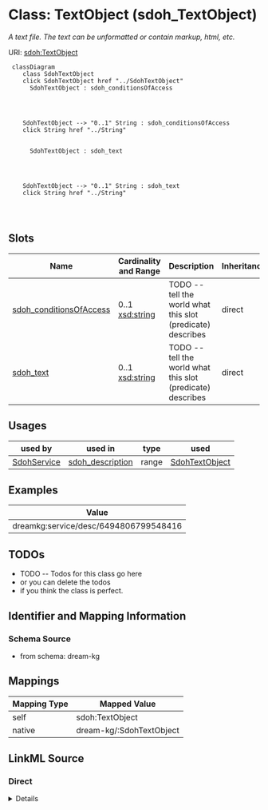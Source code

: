 

# Class: TextObject (sdoh_TextObject)


_A text file. The text can be unformatted or contain markup, html, etc._





URI: [sdoh:TextObject](http://schema.org/TextObject)






```mermaid
 classDiagram
    class SdohTextObject
    click SdohTextObject href "../SdohTextObject"
      SdohTextObject : sdoh_conditionsOfAccess
        
          
    
    
    SdohTextObject --> "0..1" String : sdoh_conditionsOfAccess
    click String href "../String"

        
      SdohTextObject : sdoh_text
        
          
    
    
    SdohTextObject --> "0..1" String : sdoh_text
    click String href "../String"

        
      
```




<!-- no inheritance hierarchy -->


## Slots

| Name | Cardinality and Range | Description | Inheritance |
| ---  | --- | --- | --- |
| [sdoh_conditionsOfAccess](../slots/sdoh_conditionsOfAccess.md) | 0..1 <br/> [xsd:string](http://www.w3.org/2001/XMLSchema#string) | TODO -- tell the world what this slot (predicate) describes | direct |
| [sdoh_text](../slots/sdoh_text.md) | 0..1 <br/> [xsd:string](http://www.w3.org/2001/XMLSchema#string) | TODO -- tell the world what this slot (predicate) describes | direct |





## Usages

| used by | used in | type | used |
| ---  | --- | --- | --- |
| [SdohService](../classes/SdohService.md) | [sdoh_description](../slots/sdoh_description.md) | range | [SdohTextObject](../classes/SdohTextObject.md) |







## Examples

| Value |
| --- |
| dreamkg:service/desc/6494806799548416 |

## TODOs

* TODO -- Todos for this class go here
* or you can delete the todos
* if you think the class is perfect.

## Identifier and Mapping Information







### Schema Source


* from schema: dream-kg




## Mappings

| Mapping Type | Mapped Value |
| ---  | ---  |
| self | sdoh:TextObject |
| native | dream-kg/:SdohTextObject |







## LinkML Source

<!-- TODO: investigate https://stackoverflow.com/questions/37606292/how-to-create-tabbed-code-blocks-in-mkdocs-or-sphinx -->

### Direct

<details>
```yaml
name: sdoh_TextObject
description: A text file. The text can be unformatted or contain markup, html, etc.
title: TextObject
todos:
- TODO -- Todos for this class go here
- or you can delete the todos
- if you think the class is perfect.
notes:
- Class with 87 occurences.
examples:
- value: dreamkg:service/desc/6494806799548416
from_schema: dream-kg
slots:
- sdoh_conditionsOfAccess
- sdoh_text
class_uri: sdoh:TextObject

```
</details>

### Induced

<details>
```yaml
name: sdoh_TextObject
description: A text file. The text can be unformatted or contain markup, html, etc.
title: TextObject
todos:
- TODO -- Todos for this class go here
- or you can delete the todos
- if you think the class is perfect.
notes:
- Class with 87 occurences.
examples:
- value: dreamkg:service/desc/6494806799548416
from_schema: dream-kg
attributes:
  sdoh_conditionsOfAccess:
    name: sdoh_conditionsOfAccess
    description: TODO -- tell the world what this slot (predicate) describes.
    todos:
    - TODO -- Todos for this slot go here
    - or you can delete the todos
    - if you think the class is perfect.
    comments:
    - 88 occurrences with subject type sdoh_TextObject and object type string.
    examples:
    - value: dreamkg:service/desc/4721819823112192 sdoh:conditionsOfAccess Follow
        the Next Steps to find out if this program has eligibility criteria.
    from_schema: dream-kg
    rank: 1000
    slot_uri: sdoh:conditionsOfAccess
    alias: sdoh_conditionsOfAccess
    owner: sdoh_TextObject
    domain_of:
    - sdoh_TextObject
    range: string
  sdoh_text:
    name: sdoh_text
    description: TODO -- tell the world what this slot (predicate) describes.
    todos:
    - TODO -- Todos for this slot go here
    - or you can delete the todos
    - if you think the class is perfect.
    comments:
    - 90 occurrences with subject type sdoh_TextObject and object type string.
    examples:
    - value: dreamkg:service/desc/5373543795916800 sdoh:text The Adult Outpatient
        Services provide assessment, diagnosis, and treatment to individuals requiring
        mental health or dual diagnosis treatment (treatment of mental health plus
        substance use). The outpatient treatment team consists of trained professionals
        including psychiatrists, licensed therapists, psychiatric technicians, counselors,
        and support staff. Focus areas include mental health and substance use assessment,
        psychiatric assessment and evaluation for medication, medication monitoring,
        limited individual counseling, group counseling, bilingual counseling services,
        interpreter services, benefits services, and community services referral.Common
        diagnoses for clients at HCCS include disorders of mood, anxiety, personality,
        addiction and psychosis. HCCS currently offers the following services within
        the traditional outpatient menu of services:- Psychiatric Evaluation- Medication
        Managemen- Individual Counseling- Family Therapy- Group Therapy- Psychological
        Testing and evaluation- Co-occurring Services - Mobile Therapy - Perinatal
        Depression Treatment servicesHispanic Community Counseling Services accepts
        Medicare and Medicaid.
    from_schema: dream-kg
    rank: 1000
    slot_uri: sdoh:text
    alias: sdoh_text
    owner: sdoh_TextObject
    domain_of:
    - sdoh_TextObject
    range: string
class_uri: sdoh:TextObject

```
</details>